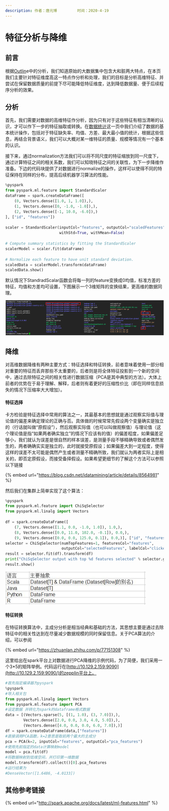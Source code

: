```yaml
---
description: 作者：唐元博         时间：2020-4-19
---
```


# 特征分析与降维

## 前言

根据[Outlin](outline.md)e中的分析，我们知道原始的大数据集中包含大和脏两大特点，在本页我们主要针对特征维度高这一特点作分析和处理，我们的目标是分析高维特征、并尝试在保留数据质量的前提下尽可能降低特征维度，达到降低数据量、便于后续程序分析的效果。

## 分析

首先，我们需要对数据的高维特征作分析，因为只有对于这些特征有相当清晰的认识，才可以作下一步的特征抽取或转换。在[数据统计](shu-ju-yu-chu-li-zhi-tong-ji-fen-xi.md)这一页中我们介绍了数据的基本统计操作，包括对于特征缺失率、均值、方差、最大最小值的统计，根据这些信息，再结合背景语义，我们可以大概对某一维特征的质量、规模等情况有一个基本的认识。

接下来，通过normalization方法我们可以将不同尺度的特征缩放到同一尺度下，通过计算特征之间的相关系数，我们可以知晓特征之间的关联性，为下一步降维作准备。下边的代码块提供了对数据进行normalize的操作，这样可以使得不同的特征保持在同样的分布，提高后续机器学习算法的性能。

```python
%pyspark
from pyspark.ml.feature import StandardScaler
dataFrame = spark.createDataFrame([
    (0, Vectors.dense([1.0, 1, 1.0]),),
    (1, Vectors.dense([0, -1.0, -1.0]),),
    (2, Vectors.dense([-1, 10.0, -6.0]),)
], ["id", "features"])

scaler = StandardScaler(inputCol="features", outputCol="scaledFeatures",
                        withStd=True, withMean=False)

# Compute summary statistics by fitting the StandardScaler
scalerModel = scaler.fit(dataFrame)

# Normalize each feature to have unit standard deviation.
scaledData = scalerModel.transform(dataFrame)
scaledData.show()
```

默认情况下StandradScalar函数会将每一列的feature变换成0均值，标准方差的特征，均值和方差均可设置，下图展示一个3维矩阵的变换结果，更高维的数据同理。

![&#x5BF9;&#x7279;&#x5F81;&#x8FDB;&#x884C;&#x6807;&#x51C6;&#x5316;](../.gitbook/assets/image%20%282%29.png)

## 降维

对高维数据降维有两种主要方式：特征选择和特征转换，前者意味着使用一部分相对重要的特征而丢弃那些不太重要的，后者则是将全体特征投影到一个新的空间中，通过去除特征之间的相关性进行数据压缩（PCA是其中典型的方法）。大体上前者的优势在于易于理解、解释，后者则有着更好的压缩性价比（即在同样信息损失的情况下压缩率大大增加）。

#### 特征选择

卡方检验是特征选择中常用的算法之一，其最基本的思想就是通过观察实际值与理论值的偏差来确定理论的正确与否。具体做的时候常常先假设两个变量确实是独立的（行话就叫做“原假设”），然后观察实际值（也可以叫做观察值）与理论值（这个理论值是指“如果两者确实独立”的情况下应该有的值）的偏差程度，如果偏差足够小，我们就认为误差是很自然的样本误差，是测量手段不够精确导致或者偶然发生的，两者确确实实是独立的，此时就接受原假设；如果偏差大到一定程度，使得这样的误差不太可能是偶然产生或者测量不精确所致，我们就认为两者实际上是相关的，即否定原假设，而接受备择假设。如果希望更细节的了解这个方法可以参照以下链接

{% embed url="https://blog.csdn.net/idatamining/article/details/8564981" %}

然后我们在集群上简单实现了这个算法：

```python
%pyspark
from pyspark.ml.feature import ChiSqSelector
from pyspark.ml.linalg import Vectors

df = spark.createDataFrame([
    (7, Vectors.dense([1.1, 0.0, -1.0, 1.0]), 1.0,),
    (8, Vectors.dense([0.0, 11.0, 102.0, -0.1]), 0.0,),
    (9, Vectors.dense([0.0, 0.0, 125.0, 0.1]), 0.0,)], ["id", "features", "clicked"])
selector = ChiSqSelector(numTopFeatures=1, featuresCol="features",
                         outputCol="selectedFeatures", labelCol="clicked")
result = selector.fit(df).transform(df)
print("ChiSqSelector output with top %d features selected" % selector.getNumTopFeatures())
result.show()
```

![&#x6839;&#x636E;&#x5361;&#x65B9;&#x68C0;&#x9A8C;&#x9009;&#x62E9;&#x51FA;&#x6765;&#x7684;&#x7279;&#x5F81;](../.gitbook/assets/image%20%2831%29.png)

#### 特征转换

在特征转换算法中，主成分分析是相当经典和基础的方法，其思想主要是通过去除特征中的相关性达到在尽量减少数据规模的同时保留信息。关于PCA算法的介绍，可以参阅

{% embed url="https://zhuanlan.zhihu.com/p/77151308" %}



这里给出在spark平台上对数据进行PCA降维的示例代码，为了简便，我们采用一个3\*5的矩阵举例。代码运行在[http://10.129.2.159:9090](http://10.129.2.159:9090/)的zepplin平台上。

```python
#首先指定编译器为pyspark
%pyspark 
#导入相关包
from pyspark.ml.linalg import Vectors 
from pyspark.ml.feature import PCA 
#设定数据 并转化为spark的dataframe格式数据
data = [(Vectors.sparse(5, [(1, 1.0), (3, 7.0)]),), 
        Vectors.dense([2.0, 0.0, 3.0, 4.0, 5.0]),), 
        (Vectors.dense([4.0, 0.0, 0.0, 6.0, 7.0]),)] 
df = spark.createDataFrame(data,["features"]) 
#直接调用PCA函数，k=2意思是取前两个最大的主成分
pca = PCA(k=2, inputCol="features", outputCol="pca_features") 
#使用先前指定的data计算映射model
model = pca.fit(df) 
#将数据映射到低维空间，并打印第一维数据
model.transform(df).collect()[0].pca_features
#运行结果为
#DenseVector([1.6486, -4.0133])
```

## 其他参考链接

{% embed url="http://spark.apache.org/docs/latest/ml-features.html" %}

